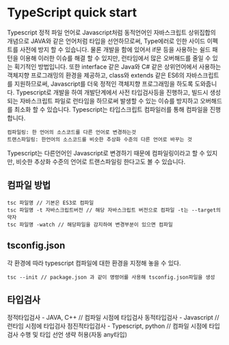 # TypeScript quick start
Typescript 정적 파일 언어로 Javascript처럼 동적언어인 자바스크립트 상위집합의 개념으로 JAVA와 같은 언어처럼 타입을 선언하므로써, Type에러로 인한 사이드 이펙트를 사전에 방지 할 수 있습니다.
물론 개발을 함에 있어서 if문 등을 사용하는 쉴드 패턴을 이용해 이러한 이슈를 해결 할 수 있지만, 런타임에서 많은 오버해드를 줄일 수 있는 획기적인 방법입니다.
또한 interface 같은 Java와 C# 같은 상위언어에서 사용하는 객체지향 프로그래밍의 환경을 제공하고, class와 extends 같은 ES6의 자바스크립트를 지원하므로써, Javascript를 더욱 정적인 객체지향 프로그래밍을 하도록 도와줍니다.
Typescript로 개발을 하여 개발단계에서 사전 타입검사등을 진행하고, 빌드시 생성되는 자바스크립트 파일로 런타임을 하므로써 발생할 수 있는 이슈를 방지하고 오버해드를 최소화 할 수 있습니다.
Typescript는 타입스크립트 컴파일러를 통해 컴파일을 진행합니다.

``` text
컴파일링: 한 언어의 소스코드를 다른 언어로 변경하는것
트랜스파일링: 한언어의 소스코드를 비슷한 추상화 수준의 다른 언어로 바꾸는 것
```
Typescript는 다른언어인 Javascript로 변경하기 때문에 컴파일링이라고 할 수 있지만, 비슷한 추상화 수준의 언어로 트랜스파일링 한다고도 볼 수 있습니다.

## 컴파일 방법
``` text
tsc 파일명 // 기본은 ES3로 컴파일
tsc 파일명 -t 자바스크립트버전 // 해당 자바스크립트 버전으로 컴파일 -t는 --target의 약자
tsc 파일명 -watch // 해당파일을 감지하여 변경부분이 있으면 컴파일
```

## tsconfig.json
각 환경에 따라 typescript 컴파일에 대한 환경을 지정해 놓을 수 있다.

``` text
tsc --init // package.json 과 같이 명령어를 사용해 tsconfig.json파일을 생성
```

## 타입검사
정적타입검사 - JAVA, C++   // 컴파일 시점에 타입검사
동적타입검사 - Javascript  // 런타임 시점에 타입검사
점진적타입검사 - Typescript, python // 컴파일 시점에 타입검사 수행 및 타입 선언 생략 허용(자동 any타입)

